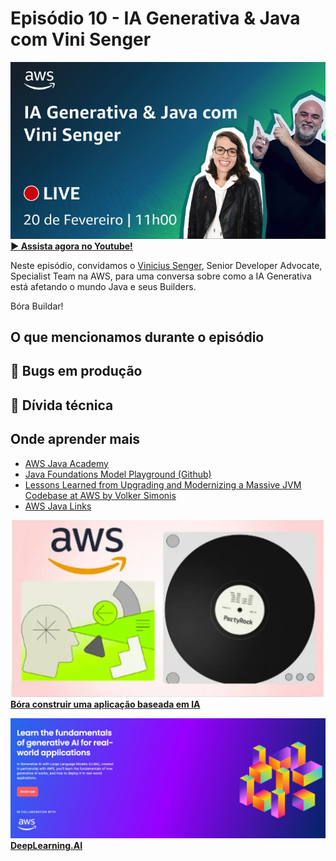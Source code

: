 # Episódio 10 - IA Generativa & Java com Vini Senger

[![YouTube video thumbnail](./thumb.jpeg)](https://www.youtube.com/watch?v=zkhMc-nzm-k)
**[&#x25b6; Assista agora no Youtube!](https://www.youtube.com/watch?v=zkhMc-nzm-k)**

Neste episódio, convidamos o [Vinicius Senger](https://www.linkedin.com/in/viniciussenger/), Senior Developer Advocate, Specialist Team na AWS, para uma conversa sobre como a IA Generativa está afetando o mundo Java e seus Builders. 

Bóra Buildar!

## O que mencionamos durante o episódio

## 🐛 Bugs em produção

## 🫰 Dívida técnica

## Onde aprender mais

* [AWS Java Academy](https://catalog.workshops.aws/java-academy/en-US)
* [Java Foundations Model Playground (Github)](https://github.com/build-on-aws/java-fm-playground)
* [Lessons Learned from Upgrading and Modernizing a Massive JVM Codebase at AWS by Volker Simonis](https://www.youtube.com/watch?v=7DKQ8OdGfmk)
* [AWS Java Links](https://www.linkedin.com/posts/viniciussenger_activity-7128135806795333632-KGY_/?utm_source=share)

[![AWS PartyRock](../../images/partyrock.jpeg)](https://partyrock.aws/)
**[Bóra construir uma aplicação baseada em IA](https://partyrock.aws/)**

[![Generative AI with LLMs](../../images/Generative%20AI%20with%20LLMs.jpeg)](https://www.deeplearning.ai/courses/generative-ai-with-llms/)
**[DeepLearning.AI](https://www.deeplearning.ai/courses/generative-ai-with-llms/)**
